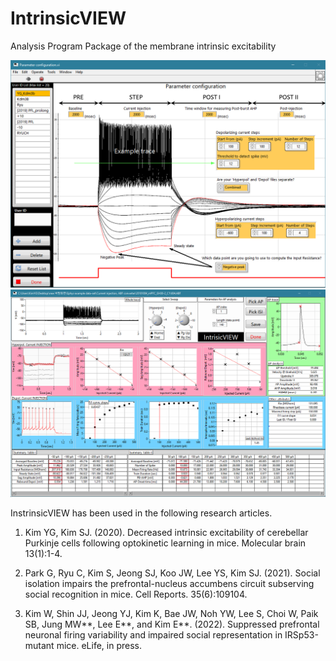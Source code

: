 # IntrinsicVIEW
Analysis Program Package of the membrane intrinsic excitability 

![Parameter Configuration](https://github.com/parkgilbong/IntrinsicVIEW/blob/master/Parameter%20configuration.png)
![IntrinsicVIEW Analysis](https://github.com/parkgilbong/IntrinsicVIEW/blob/master/IntrinsicVIEW%20Analysis%20.png)

InstrinsicVIEW has been used in the following research articles.
1) Kim YG, Kim SJ. (2020).
Decreased intrinsic excitability of cerebellar Purkinje cells following optokinetic learning in mice.
Molecular brain 13(1):1-4.

2) Park G, Ryu C, Kim S, Jeong SJ, Koo JW, Lee YS, Kim SJ. (2021). 
Social isolation impairs the prefrontal-nucleus accumbens circuit subserving social recognition in mice. Cell Reports. 35(6):109104.

2) Kim W, Shin JJ, Jeong YJ, Kim K, Bae JW, Noh YW, Lee S, Choi W, Paik SB, Jung MW**, Lee E**, and Kim E**. (2022).
Suppressed prefrontal neuronal firing variability and impaired social representation in IRSp53-mutant mice.
eLife, in press.
